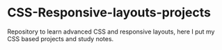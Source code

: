 # CSS-Responsive-layouts-projects
Repository to learn advanced CSS and responsive layouts, here I put my CSS based projects and study notes.
